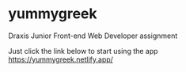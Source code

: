 # yummygreek

Draxis Junior Front-end Web Developer assignment

Just click the link below to start using the app
https://yummygreek.netlify.app/
